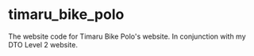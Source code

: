 # timaru_bike_polo
The website code for Timaru Bike Polo's website. In conjunction with my DTO Level 2 website.
